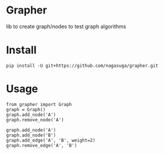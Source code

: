 Grapher
=======

lib to create graph/nodes to test graph algorithms


Install
=======

```
pip install -U git+https://github.com/nagasuga/grapher.git
```


Usage
=====

```
from grapher import Graph
graph = Graph()
graph.add_node('A')
graph.remove_node('A')

graph.add_node('A')
graph.add_node('B')
graph.add_edge('A', 'B', weight=2)
graph.remove_edge('A', 'B')
```

